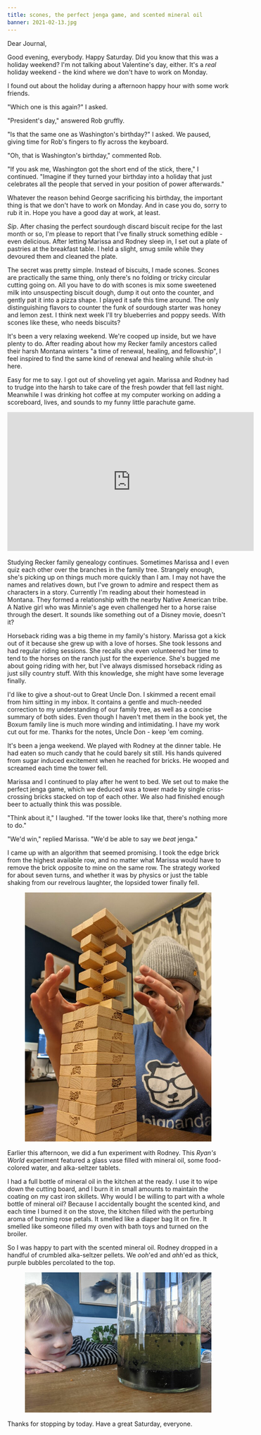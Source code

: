 ```yaml
---
title: scones, the perfect jenga game, and scented mineral oil
banner: 2021-02-13.jpg
---
```


Dear Journal,

Good evening, everybody.  Happy Saturday.  Did you know that this was
a holiday weekend?  I'm not talking about Valentine's day, either.
It's a _real_ holiday weekend - the kind where we don't have to work
on Monday.

I found out about the holiday during a afternoon happy hour with some
work friends.

"Which one is this again?" I asked.

"President's day," answered Rob gruffly.

"Is that the same one as Washington's birthday?" I asked.  We paused,
giving time for Rob's fingers to fly across the keyboard.

"Oh, that is Washington's birthday," commented Rob.

"If you ask me, Washington got the short end of the stick, there," I
continued.  "Imagine if they turned your birthday into a holiday that
just celebrates all the people that served in your position of power
afterwards."

Whatever the reason behind George sacrificing his birthday, the
important thing is that we don't have to work on Monday.  And in case
you do, sorry to rub it in.  Hope you have a good day at work, at
least.

_Sip_.  After chasing the perfect sourdough discard biscuit recipe for
the last month or so, I'm please to report that I've finally struck
something edible - even delicious.  After letting Marissa and Rodney
sleep in, I set out a plate of pastries at the breakfast table.  I
held a slight, smug smile while they devoured them and cleaned the
plate.

The secret was pretty simple.  Instead of biscuits, I made scones.
Scones are practically the same thing, only there's no folding or
tricky circular cutting going on.  All you have to do with scones is
mix some sweetened milk into unsuspecting biscuit dough, dump it out
onto the counter, and gently pat it into a pizza shape.  I played it
safe this time around.  The only distinguishing flavors to counter the
funk of sourdough starter was honey and lemon zest.  I think next week
I'll try blueberries and poppy seeds.  With scones like these, who
needs biscuits?

It's been a very relaxing weekend.  We're cooped up inside, but we
have plenty to do.  After reading about how my Recker family ancestors
called their harsh Montana winters "a time of renewal, healing, and
fellowship", I feel inspired to find the same kind of renewal and
healing while shut-in here.

Easy for me to say.  I got out of shoveling yet again.  Marissa and
Rodney had to trudge into the harsh to take care of the fresh powder
that fell last night.  Meanwhile I was drinking hot coffee at my
computer working on adding a scoreboard, lives, and sounds to my funny
little parachute game.

<iframe width="560" height="315" src="https://www.youtube.com/embed/NrmdYUKegx0" frameborder="0" allow="accelerometer; autoplay; clipboard-write; encrypted-media; gyroscope; picture-in-picture" allowfullscreen="true"></iframe>

Studying Recker family genealogy continues.  Sometimes Marissa and I
even quiz each other over the branches in the family tree.  Strangely
enough, she's picking up on things much more quickly than I am.  I may
not have the names and relatives down, but I've grown to admire and
respect them as characters in a story.  Currently I'm reading about
their homestead in Montana.  They formed a relationship with the
nearby Native American tribe.  A Native girl who was Minnie's age even
challenged her to a horse raise through the desert.  It sounds like
something out of a Disney movie, doesn't it?

Horseback riding was a big theme in my family's history.  Marissa got
a kick out of it because she grew up with a love of horses.  She took
lessons and had regular riding sessions.  She recalls she even
volunteered her time to tend to the horses on the ranch just for the
experience.  She's bugged me about going riding with her, but I've
always dismissed horseback riding as just silly country stuff.  With
this knowledge, she might have some leverage finally.

I'd like to give a shout-out to Great Uncle Don.  I skimmed a recent
email from him sitting in my inbox.  It contains a gentle and
much-needed correction to my understanding of our family tree, as well
as a concise summary of both sides.  Even though I haven't met them in
the book yet, the Boxum family line is much more winding and
intimidating.  I have my work cut out for me.  Thanks for the notes,
Uncle Don - keep 'em coming.

It's been a jenga weekend.  We played with Rodney at the dinner table.
He had eaten so much candy that he could barely sit still.  His hands
quivered from sugar induced excitement when he reached for bricks.  He
wooped and screamed each time the tower fell.

Marissa and I continued to play after he went to bed.  We set out to
make the perfect jenga game, which we deduced was a tower made by
single criss-crossing bricks stacked on top of each other.  We also
had finished enough beer to actually think this was possible.

"Think about it," I laughed.  "If the tower looks like that, there's
nothing more to do."

"We'd win," replied Marissa.  "We'd be able to say we _beat_ jenga."

I came up with an algorithm that seemed promising.  I took the edge
brick from the highest available row, and no matter what Marissa would
have to remove the brick opposite to mine on the same row.  The
strategy worked for about seven turns, and whether it was by physics
or just the table shaking from our revelrous laughter, the lopsided
tower finally fell.

<figure>
<a href="/images/2021-02-13-the-perfect-game.jpg">
<img alt="2021 02 13 the perfect game" src="/images/2021-02-13-the-perfect-game.jpg"/>
</a>
</figure>

Earlier this afternoon, we did a fun experiment with Rodney.  This
_Ryan's World_ experiment featured a glass vase filled with mineral
oil, some food-colored water, and alka-seltzer tablets.

I had a full bottle of mineral oil in the kitchen at the ready.  I use
it to wipe down the cutting board, and I burn it in small amounts to
maintain the coating on my cast iron skillets.  Why would I be willing
to part with a whole bottle of mineral oil?  Because I accidentally
bought the scented kind, and each time I burned it on the stove, the
kitchen filled with the perturbing aroma of burning rose petals.  It
smelled like a diaper bag lit on fire.  It smelled like someone filled
my oven with bath toys and turned on the broiler.

So I was happy to part with the scented mineral oil.  Rodney dropped
in a handful of crumbled alka-seltzer pellets.  We _ooh_'ed and
_ahh_'ed as thick, purple bubbles percolated to the top.

<figure>
<a href="/images/2021-02-13-oil-experiment.jpg">
<img alt="2021 02 13 oil experiment" src="/images/2021-02-13-oil-experiment.jpg"/>
</a>
</figure>

Thanks for stopping by today.  Have a great Saturday, everyone.
